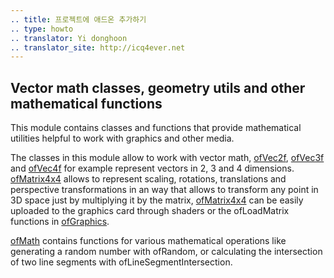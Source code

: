 ```yaml
---
.. title: 프로젝트에 애드온 추가하기
.. type: howto
.. translator: Yi donghoon
.. translator_site: http://icq4ever.net
---
```

## Vector math classes, geometry utils and other mathematical functions

This module contains classes and functions that provide mathematical utilities helpful to work with graphics and other media. 

The classes in this module allow to work with vector math, [ofVec2f](ofVec2f.html), [ofVec3f](ofVec3f.html) and [ofVec4f](ofVec4f.html) for example represent vectors in 2, 3 and 4 dimensions. [ofMatrix4x4](ofMatrix4x4.html) allows to represent scaling, rotations, translations and perspective transformations in an way that allows to transform any point in 3D space just by multiplying it by the matrix, [ofMatrix4x4](ofMatrix4x4.html) can be easily uploaded to the graphics card through shaders or the ofLoadMatrix functions in [ofGraphics](../graphics/ofGraphics.html).

[ofMath](ofMath.html) contains functions for various mathematical operations like generating a random number with ofRandom, or calculating the intersection of two line segments with ofLineSegmentIntersection.
